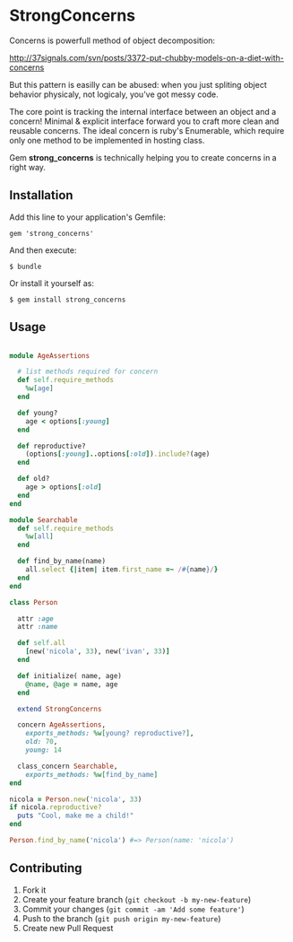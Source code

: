 # StrongConcerns

Concerns is powerfull method of object decomposition:

http://37signals.com/svn/posts/3372-put-chubby-models-on-a-diet-with-concerns

But this pattern is easilly can be abused:
  when you just spliting object behavior physicaly, not logicaly, you've got messy code.

The core point is tracking the internal interface between an object and a concern!
Minimal & explicit interface forward you to craft more clean and reusable concerns.
The ideal concern is ruby's Enumerable, which require only one method to be implemented in hosting class.

Gem **strong_concerns** is technically helping you to create concerns in a right way.

## Installation

Add this line to your application's Gemfile:

    gem 'strong_concerns'

And then execute:

    $ bundle

Or install it yourself as:

    $ gem install strong_concerns

## Usage

``` ruby

module AgeAssertions

  # list methods required for concern
  def self.require_methods
    %w[age]
  end

  def young?
    age < options[:young]
  end

  def reproductive?
    (options[:young]..options[:old]).include?(age)
  end

  def old?
    age > options[:old]
  end
end

module Searchable
  def self.require_methods
    %w[all]
  end

  def find_by_name(name)
    all.select {|item| item.first_name =~ /#{name}/}
  end
end

class Person

  attr :age
  attr :name

  def self.all
    [new('nicola', 33), new('ivan', 33)]
  end

  def initialize( name, age)
    @name, @age = name, age
  end

  extend StrongConcerns

  concern AgeAssertions,
    exports_methods: %w[young? reproductive?],
    old: 70,
    young: 14

  class_concern Searchable,
    exports_methods: %w[find_by_name]
end

nicola = Person.new('nicola', 33)
if nicola.reproductive?
  puts "Cool, make me a child!"
end

Person.find_by_name('nicola') #=> Person(name: 'nicola')
```

## Contributing

1. Fork it
2. Create your feature branch (`git checkout -b my-new-feature`)
3. Commit your changes (`git commit -am 'Add some feature'`)
4. Push to the branch (`git push origin my-new-feature`)
5. Create new Pull Request
